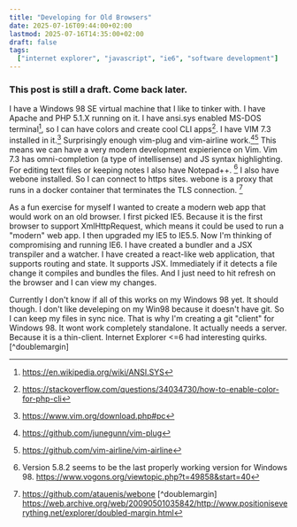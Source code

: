 ```yaml
---
title: "Developing for Old Browsers"
date: 2025-07-16T09:44:00+02:00
lastmod: 2025-07-16T14:35:00+02:00
draft: false
tags:
  ["internet explorer", "javascript", "ie6", "software development"]
---
```


### This post is still a draft. Come back later.

I have a Windows 98 SE virtual machine that I like to tinker with. I have Apache and PHP 5.1.X running on it. I have ansi.sys enabled MS-DOS terminal[^ansisys], so I can have colors and create cool CLI apps[^ansicolors]. I have VIM 7.3 installed in it.[^vimdos] Surprisingly enough vim-plug and vim-airline work.[^vimplug][^vimairline] This means we can have a very modern development expierience on Vim. Vim 7.3 has omni-completion (a type of intellisense) and JS syntax highlighting. For editing text files or keeping notes I also have Notepad++. [^notepadplusplus] I also have webone installed. So I can connect to https sites. webone is a proxy that runs in a docker container that terminates the TLS connection. [^webone]

As a fun exercise for myself I wanted to create a modern web app that would work on an old browser. I first picked IE5. Because it is the first browser to support XmlHttpRequest, which means it could be used to run a "modern" web app. I then upgraded my IE5 to IE5.5. Now I'm thinking of compromising and running IE6. I have created a bundler and a JSX transpiler and a watcher. I have created a react-like web application, that supports routing and state. It supports JSX. Immediately if it detects a file change it compiles and bundles the files. And I just need to hit refresh on the browser and I can view my changes.

Currently I don't know if all of this works on my Windows 98 yet. It should though. I don't like develeping on my Win98 because it doesn't have git. So I can keep my files in sync nice. That is why I'm creating a git "client" for Windows 98. It wont work completely standalone. It actually needs a server. Because it is a thin-client. 
Internet Explorer <=6 had interesting quirks.[^doublemargin]

[^ansisys]: https://en.wikipedia.org/wiki/ANSI.SYS
[^ansicolors]: https://stackoverflow.com/questions/34034730/how-to-enable-color-for-php-cli
[^vimdos]: https://www.vim.org/download.php#pc
[^vimplug]: https://github.com/junegunn/vim-plug
[^vimairline]: https://github.com/vim-airline/vim-airline
[^notepadplusplus]: Version 5.8.2 seems to be the last properly working version for Windows 98. https://www.vogons.org/viewtopic.php?t=49858&start=40
[^webone]: https://github.com/atauenis/webone
[^doublemargin] https://web.archive.org/web/20090501035842/http://www.positioniseverything.net/explorer/doubled-margin.html

